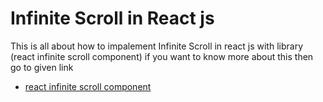 # Infinite Scroll in React js 
This is all about how to impalement Infinite Scroll in react js with library (react infinite scroll component)
if you want to know more about this then go to given link
- [react infinite scroll component](https://www.npmjs.com/package/react-infinite-scroll-component)
